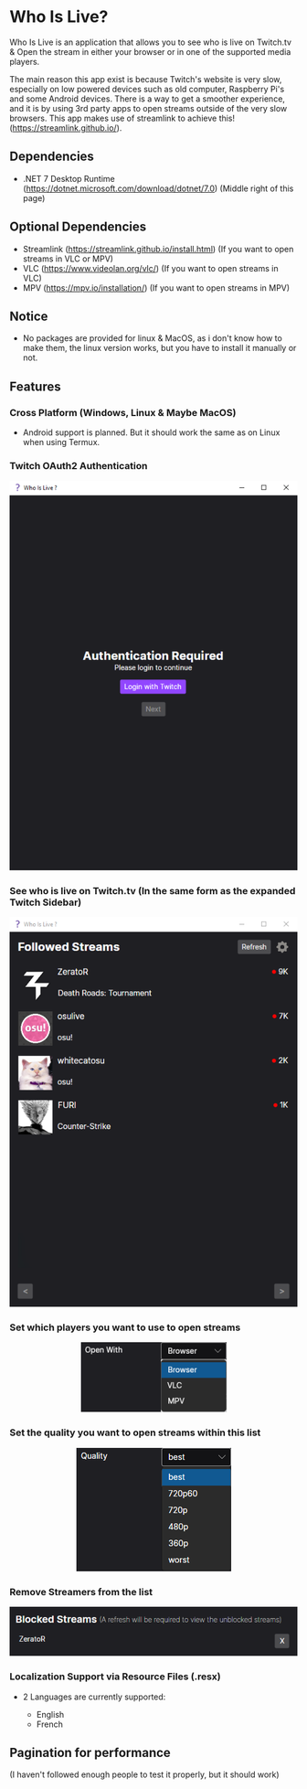 # Who Is Live?

Who Is Live is an application that allows you to see who is live on Twitch.tv & Open the stream in either your browser or in one of the supported media players.

The main reason this app exist is because Twitch's website is very slow, especially on low powered devices such as old computer, Raspberry Pi's and some Android devices.
There is a way to get a smoother experience, and it is by using 3rd party apps to open streams outside of the very slow browsers.
This app makes use of streamlink to achieve this! (https://streamlink.github.io/).

## Dependencies

- .NET 7 Desktop Runtime (https://dotnet.microsoft.com/download/dotnet/7.0) (Middle right of this page)

## Optional Dependencies

- Streamlink (https://streamlink.github.io/install.html) (If you want to open streams in VLC or MPV)
- VLC (https://www.videolan.org/vlc/) (If you want to open streams in VLC)
- MPV (https://mpv.io/installation/) (If you want to open streams in MPV)

## Notice

- No packages are provided for linux & MacOS, as i don't know how to make them, the linux version works, but you have to install it manually or not.

## Features

### Cross Platform (Windows, Linux & Maybe MacOS)

- Android support is planned. But it should work the same as on Linux when using Termux.

### Twitch OAuth2 Authentication

<p align="center">
  <img src="./docs/img/authentication.png" alt="Authentication screen">
</p>

### See who is live on Twitch.tv (In the same form as the expanded Twitch Sidebar)

<p align="center">
  <img src="./docs/img/browser.png" alt="Stream Browser Screen">
</p>

### Set which players you want to use to open streams

<p align="center">
  <img src="./docs/img/players.png" alt="Players Choices (Between Browser, VLC & MPV)">
</p>

### Set the quality you want to open streams within this list

<p align="center">
  <img src="./docs/img/qualities.png" alt="Qulity Choices (from best to 160p)">
</p>

### Remove Streamers from the list

<p align="center">
  <img src="./docs/img/blocked_streams.png" alt="Blocked Streams List">
</p>

### Localization Support via Resource Files (.resx)

- 2 Languages are currently supported:

  - English
  - French

## Pagination for performance 

(I haven't followed enough people to test it properly, but it should work)